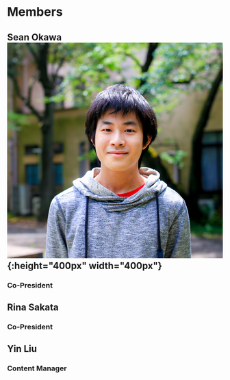 # Members
## Sean Okawa ![test image size](/photos/Sean.jpg){:height="400px" width="400px"}

### Co-President



## Rina Sakata

### Co-President



## Yin Liu

### Content Manager

